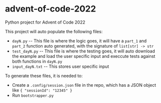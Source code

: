 # advent-of-code-2022
Python project for Advent of Code 2022

This project will auto populate the following files:
- `dayN.py` -- This file is where the logic goes, it will have a `part_1` and `part_2` function auto generated, with the signature of `list[str] -> str`
- `test_dayN.py` -- This file is where the testing goes, it will auto download the example and load the user specific input and execcute tests against both functions in `dayN.py`
- `input_dayN.txt` -- This stores user specific input

To generate these files, it is needed to:

- Create a `.config/session.json` file in the repo, which has a JSON object like `{ "sessionId": "12345" }`
- Run `bootstrapper.py`
